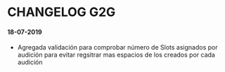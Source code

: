 # CHANGELOG G2G

#### 18-07-2019

- Agregada validación para comprobar número de Slots asignados por audición para evitar regsitrar mas espacios de los
 creados por cada audición
